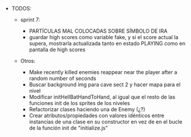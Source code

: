 - TODOS:
    - sprint 7:
        - PARTÍCULAS MAL COLOCADAS SOBRE SÍMBOLO DE IRA
        - guardar high scores como variable fake, y si el score actual la supera, mostrarla actualizada tanto en estado PLAYING como en pantalla de high scores

    - Otros:
        - Make recently killed enemies reappear near the player after a random number of seconds
        - Buscar background img para cave sect 2 y hacer mapa para el nivel
        - Modificar initHellBatHandToHand, al igual que el resto de las funciones init de los sprites de los niveles
        - Refactorizar clases haciendo una de Enemy (¿?)
        - Crear atributos/propiedades con valores idénticos entre instancias de una clase en su constructor en vez de en el bucle de la función init de "initialize.js"